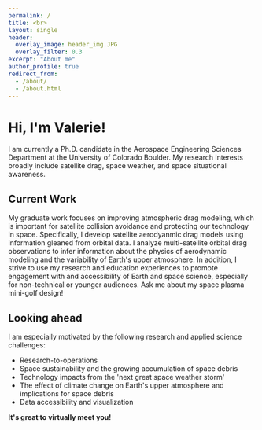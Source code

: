 ```yaml
---
permalink: /
title: <br>
layout: single
header:
  overlay_image: header_img.JPG
  overlay_filter: 0.3
excerpt: "About me"
author_profile: true
redirect_from: 
  - /about/
  - /about.html
---
```


Hi, I'm Valerie!
======
I am currently a Ph.D. candidate in the Aerospace Engineering Sciences Department at the University of Colorado Boulder. My research interests broadly include satellite drag, space weather, and space situational awareness.

Current Work
------

My graduate work focuses on improving atmospheric drag modeling, which is important for satellite collision avoidance and protecting our technology in space. Specifically, I develop satellite aerodyanmic drag models using information gleaned from orbital data. I analyze multi-satellite orbital drag observations to infer information about the physics of aerodynamic modeling and the variability of Earth's upper atmosphere. In addition,  I strive to use my research and education experiences to promote engagement with and accessibility of Earth and space science, especially for non-technical or younger audiences. Ask me about my space plasma mini-golf design!


Looking ahead
------

I am especially motivated by the following research and applied science challenges:
* Research-to-operations
* Space sustainability and the growing accumulation of space debris
* Technology impacts from the 'next great space weather storm'
* The effect of climate change on Earth's upper atmosphere and implications for space debris
* Data accessibility and visualization

**It's great to virtually meet you!**


